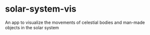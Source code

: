 # solar-system-vis
An app to visualize the movements of celestial bodies and man-made objects in the solar system
